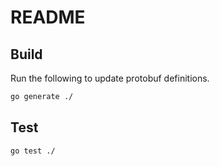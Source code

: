 # README

## Build

Run the following to update protobuf definitions.
```bash
go generate ./
```

## Test

```
go test ./
```